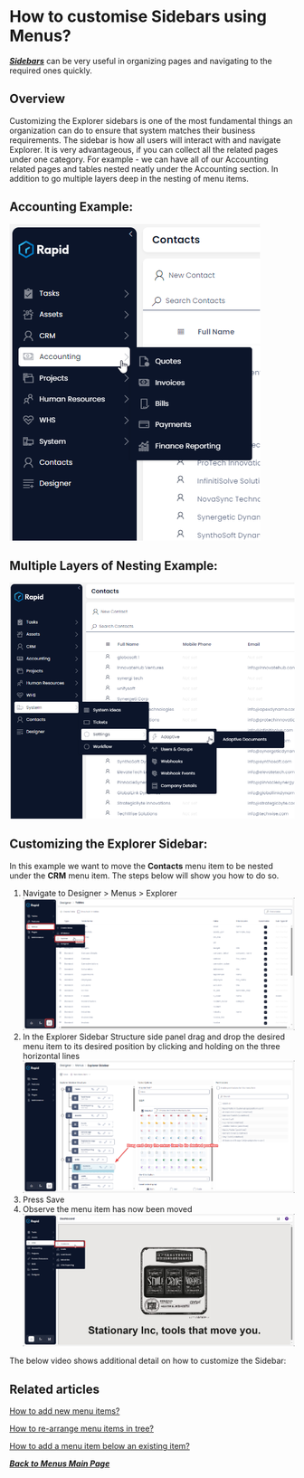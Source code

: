 # How to customise Sidebars using Menus?

***[Sidebars](</docs/Rapid/Keyper Manual/Glossary/> "Sidebar")*** can be very useful in organizing pages and navigating to the required ones quickly.

## Overview

Customizing the Explorer sidebars is one of the most fundamental things an organization can do to ensure that system matches their business requirements. The sidebar is how all users will interact with and navigate Explorer. It is very advantageous, if you can collect all the related pages under one category. For example - we can have all of our Accounting related pages and tables nested neatly under the Accounting section. In addition to go multiple layers deep in the nesting of menu items.

## Accounting Example:

![Menu Example](<Navigating to Accounting.png>)

## Multiple Layers of Nesting Example:

![Nested Menus Example](<Nested Menus Example.png>)

## Customizing the Explorer Sidebar:

In this example we want to move the **Contacts** menu item to be nested under the **CRM** menu item. The steps below will show you how to do so.

1. Navigate to Designer &gt; Menus &gt; Explorer  
    ![Navigate to Explorer Menu](<../Navigate to Explorer Menu Config.png>)
2. In the Explorer Sidebar Structure side panel drag and drop the desired menu item to its desired position by clicking and holding on the three horizontal lines  
    ![Drag Menu Item](<Drag Menu Item.png>)
3. Press Save
4. Observe the menu item has now been moved  
    ![Observe menu is now changed](<Observe altered menu.png>)

The below video shows additional detail on how to customize the Sidebar:

## **Related articles**

[How to add new menu items?](https://docs.rapidplatform.com/books/experiences/page/how-to-create-a-new-menu-item-set-display-text-and-icon "How to create a new menu item, set display text and icon?")

[How to re-arrange menu items in tree?](https://docs.rapidplatform.com/books/experiences/page/how-to-rearrange-menu-buttons-on-home-screen "How to rearrange menu buttons on Home Screen?")

[How to add a menu item below an existing item?](https://docs.rapidplatform.com/books/experiences/page/how-to-edit-delete-add-an-item-below-an-existing-item "How to edit / delete / add an item below an existing item?")

[***Back to Menus Main Page***](https://docs.rapidplatform.com/books/experiences/page/all-about-menus-in-dezigna "All about Menus in Dezigna")